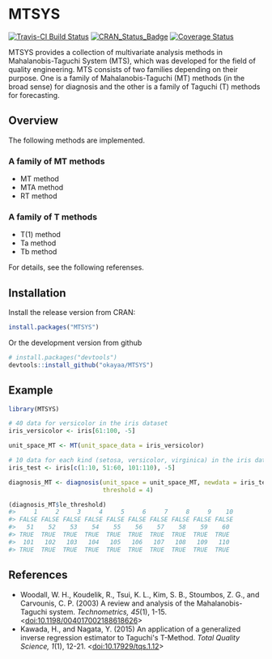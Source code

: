 MTSYS
=====

[![Travis-CI Build Status](https://travis-ci.org/okayaa/MTSYS.svg?branch=master)](https://travis-ci.org/okayaa/MTSYS) [![CRAN\_Status\_Badge](http://www.r-pkg.org/badges/version/MTSYS)](https://CRAN.R-project.org/package=MTSYS) [![Coverage Status](https://img.shields.io/codecov/c/github/okayaa/MTSYS/master.svg)](https://codecov.io/github/okayaa/MTSYS?branch=master)

MTSYS provides a collection of multivariate analysis methods in 
Mahalanobis-Taguchi System (MTS), which was developed for the field of quality 
engineering. MTS consists of two families depending on their purpose. One is a 
family of Mahalanobis-Taguchi (MT) methods (in the broad sense) for diagnosis 
and the other is a family of Taguchi (T) methods for forecasting.

Overview
--------

The following methods are implemented.

### A family of MT methods
-   MT method
-   MTA method
-   RT method

### A family of T methods
-   T(1) method
-   Ta method
-   Tb method

For details, see the following referenses.

Installation
------------

Install the release version from CRAN:

``` r
install.packages("MTSYS")
```

Or the development version from github

``` r
# install.packages("devtools")
devtools::install_github("okayaa/MTSYS")
```

Example
-------

``` r
library(MTSYS)

# 40 data for versicolor in the iris dataset
iris_versicolor <- iris[61:100, -5]

unit_space_MT <- MT(unit_space_data = iris_versicolor)

# 10 data for each kind (setosa, versicolor, virginica) in the iris dataset
iris_test <- iris[c(1:10, 51:60, 101:110), -5]

diagnosis_MT <- diagnosis(unit_space = unit_space_MT, newdata = iris_test, 
                          threshold = 4)

(diagnosis_MT$le_threshold)
#>     1     2     3     4     5     6     7     8     9    10
#> FALSE FALSE FALSE FALSE FALSE FALSE FALSE FALSE FALSE FALSE
#>   51    52    53    54    55    56    57    58    59    60   
#> TRUE  TRUE  TRUE  TRUE  TRUE  TRUE  TRUE  TRUE  TRUE  TRUE
#>  101   102   103   104   105   106   107   108   109   110 
#> TRUE  TRUE  TRUE  TRUE  TRUE  TRUE  TRUE  TRUE  TRUE  TRUE 
```

References
----------

-   Woodall, W. H., Koudelik, R., Tsui, K. L., Kim, S. B., Stoumbos, Z. G., and
      Carvounis, C. P. (2003) A review and analysis of the Mahalanobis-Taguchi 
      system. *Technometrics, 45*(1), 1-15. \<[doi:10.1198/004017002188618626](http://dx.doi.org/10.1198/004017002188618626)\>
-   Kawada, H., and Nagata, Y. (2015) An application of a generalized inverse 
      regression estimator to Taguchi's T-Method. *Total Quality Science, 1*(1), 
      12-21. \<[doi:10.17929/tqs.1.12](http://dx.doi.org/10.17929/tqs.1.12)\>
